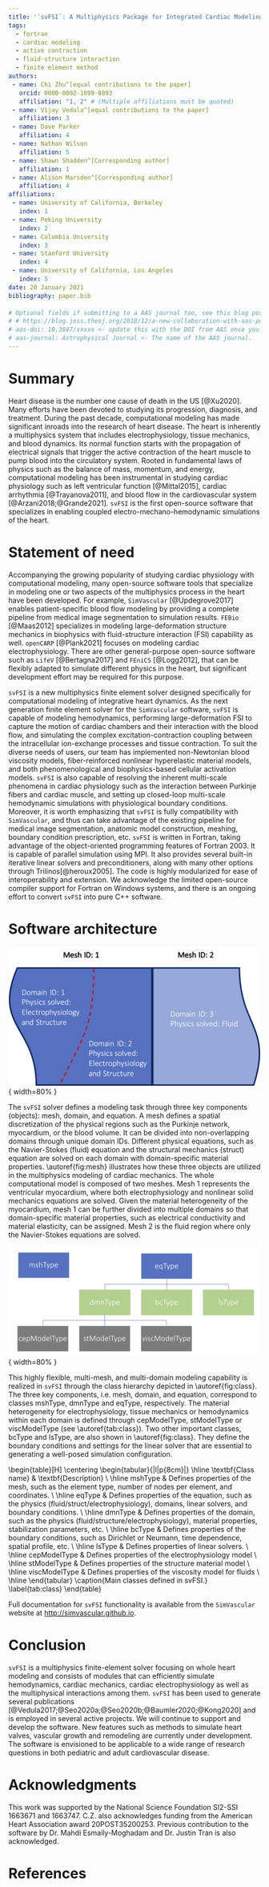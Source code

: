 ```yaml
---
title: '`svFSI`: A Multiphysics Package for Integrated Cardiac Modeling'
tags:
  - fortran
  - cardiac modeling
  - active contraction
  - fluid-structure interaction
  - finite element method
authors:
 - name: Chi Zhu^[equal contributions to the paper]
   orcid: 0000-0002-1099-8893
   affiliation: "1, 2" # (Multiple affiliations must be quoted)
 - name: Vijay Vedula^[equal contributions to the paper]
   affiliation: 3
 - name: Dave Parker
   affiliation: 4
 - name: Nathan Wilson
   affiliation: 5
 - name: Shawn Shadden^[Corresponding author]
   affiliation: 1
 - name: Alison Marsden^[Corresponding author]
   affiliation: 4
affiliations:
 - name: University of California, Berkeley
   index: 1
 - name: Peking University
   index: 2
 - name: Columbia University
   index: 3
 - name: Stanford University
   index: 4
 - name: University of California, Los Angeles
   index: 5
date: 20 January 2021
bibliography: paper.bib

# Optional fields if submitting to a AAS journal too, see this blog post:
# # https://blog.joss.theoj.org/2018/12/a-new-collaboration-with-aas-publishing
# aas-doi: 10.3847/xxxxx <- update this with the DOI from AAS once you know it.
# aas-journal: Astrophysical Journal <- The name of the AAS journal.
---
```


# Summary

Heart disease is the number one cause of death in the US [@Xu2020]. Many efforts have been devoted to studying its progression, diagnosis, and treatment. During the past decade, computational modeling has made significant inroads into the research of heart disease. The heart is inherently a multiphysics system that includes electrophysiology, tissue mechanics, and blood dynamics. Its normal function starts with the propagation of electrical signals that trigger the active contraction of the heart muscle to pump blood into the circulatory system. Rooted in fundamental laws of physics such as the balance of mass, momentum, and energy, computational modeling has been instrumental in studying cardiac physiology such as left ventricular function [@Mittal2015], cardiac arrhythmia [@Trayanova2011], and blood flow in the cardiovascular system [@Arzani2018;@Grande2021]. `svFSI` is the first open-source software that specializes in enabling coupled electro-mechano-hemodynamic simulations of the heart.

# Statement of need

Accompanying the growing popularity of studying cardiac physiology with computational modeling, many open-source software tools that specialize in modeling one or two aspects of the multiphysics process in the heart have been developed. For example, `SimVascular` [@Updegrove2017] enables patient-specific blood flow modeling by providing a complete pipeline from medical image segmentation to simulation results. `FEBio` [@Maas2012] specializes in modeling large-deformation structure mechanics in biophysics with fluid-structure interaction (FSI) capability as well. `openCARP` [@Plank2021] focuses on modeling cardiac electrophysiology. There are other general-purpose open-source software such as `LifeV` [@Bertagna2017] and `FEniCS` [@Logg2012], that can be flexibly adapted to simulate different physics in the heart, but significant development effort may be required for this purpose.

`svFSI` is a new multiphysics finite element solver designed specifically for computational modeling of integrative heart dynamics. As the next generation finite element solver for the `SimVascular` software, `svFSI` is capable of modeling hemodynamics, performing large-deformation FSI to capture the motion of cardiac chambers and their interaction with the blood flow, and simulating the complex excitation-contraction coupling between the intracellular ion-exchange processes and tissue contraction. To suit the diverse needs of users, our team has implemented non-Newtonian blood viscosity models, fiber-reinforced nonlinear hyperelastic material models, and both phenomenological and biophysics-based cellular activation models. `svFSI` is also capable of resolving the inherent multi-scale phenomena in cardiac physiology such as the interaction between Purkinje fibers and cardiac muscle, and setting up closed-loop multi-scale hemodynamic simulations with physiological boundary conditions. Moreover, it is worth emphasizing that `svFSI` is fully compatibility with `SimVascular`, and thus can take advantage of the existing pipeline for medical image segmentation, anatomic model construction, meshing, boundary condition prescription, etc. `svFSI` is written in Fortran, taking advantage of the object-oriented programming features of Fortran 2003. It is capable of parallel simulation using MPI. It also provides several built-in iterative linear solvers and preconditioners, along with many other options through Trilinos[@heroux2005]. The code is highly modularized for ease of interoperability and extension. We acknowledge the limited open-source compiler support for Fortran on Windows systems, and there is an ongoing effort to convert `svFSI` into pure C++ software.

# Software architecture

![Illustration of a multi-mesh, multi-domain simulation configuration.\label{fig:mesh}](Mesh.png){ width=80% }

The `svFSI` solver defines a modeling task through three key components (objects): mesh, domain, and equation. A mesh defines a spatial discretization of the physical regions such as the Purkinje network, myocardium, or the blood volume. It can be divided into non-overlapping domains through unique domain IDs. Different physical equations, such as the Navier-Stokes (fluid) equation and the structural mechanics (struct) equation are solved on each domain with domain-specific material properties. \autoref{fig:mesh} illustrates how these three objects are utilized in the multiphysics modeling of cardiac mechanics. The whole computational model is composed of two meshes. Mesh 1 represents the ventricular myocardium, where both electrophysiology and nonlinear solid mechanics equations are solved. Given the material heterogeneity of the myocardium, mesh 1 can be further divided into multiple domains so that domain-specific material properties, such as electrical conductivity and material elasticity, can be assigned. Mesh 2 is the fluid region where only the Navier-Stokes equations are solved.

![Class hierarchy that constitutes a simulation. Description of each class is provided in \autoref{tab:class}. \label{fig:class}](Class.png){ width=80% }

This highly flexible, multi-mesh, and multi-domain modeling capability is realized in `svFSI` through the class hierarchy depicted in \autoref{fig:class}. The three key components, i.e. mesh, domain, and equation, correspond to classes mshType, dmnType and eqType, respectively. The material heterogeneity for electrophysiology, tissue mechanics or hemodynamics within each domain is defined through cepModelType, stModelType or viscModelType (see \autoref{tab:class}). Two other important classes, bcType and lsType, are also shown in \autoref{fig:class}. They define the boundary conditions and settings for the linear solver that are essential to generating a well-posed simulation configuration.

\begin{table}[H]
  \centering
  \begin{tabular}{|l|p{8cm}|}
  \hline
   \textbf{Class name} &  \textbf{Description}  \\ \hline
   mshType       &  Defines properties of the mesh, such as the element type, number of nodes per element, and coordinates. \\ \hline
   eqType        &  Defines properties of the equation, such as the physics (fluid/struct/electrophysiology), domains, linear solvers, and boundary conditions. \\ \hline
   dmnType       &  Defines properties of the domain, such as the physics (fluid/structure/electrophysiology), material properties, stabilization parameters, etc. \\ \hline
   bcType        &  Defines properties of the boundary conditions, such as Dirichlet or Neumann, time dependence, spatial profile, etc. \\ \hline
   lsType        &  Defines properties of linear solvers. \\ \hline
   cepModelType  &  Defines properties of the electrophysiology model \\ \hline
   stModelType   &  Defines properties of the structure material model \\ \hline
   viscModelType &  Defines properties of the viscosity model for fluids \\ \hline
  \end{tabular}
  \caption{Main classes defined in svFSI.}
  \label{tab:class}
\end{table}

Full documentation for `svFSI` functionality is available from the `SimVascular` website at http://simvascular.github.io.

# Conclusion
`svFSI` is a multiphysics finite-element solver focusing on whole heart modeling and consists of modules that can efficiently simulate hemodynamics, cardiac mechanics, cardiac electrophysiology as well as the multiphysical interactions among them. `svFSI` has been used to generate several publications [@Vedula2017;@Seo2020a;@Seo2020b;@Baumler2020;@Kong2020] and is employed in several active projects. We will continue to support and develop the software. New features such as methods to simulate heart valves, vascular growth and remodeling are currently under development. The software is envisioned to be applicable to a wide range of research questions in both pediatric and adult cardiovascular disease. 

# Acknowledgments

This work was supported by the National Science Foundation SI2-SSI 1663671 and 1663747. C.Z. also acknowledges funding from the American Heart Association award 20POST35200253. Previous contribution to the software by Dr. Mahdi Esmaily-Moghadam and Dr. Justin Tran is also acknowledged.

# References
